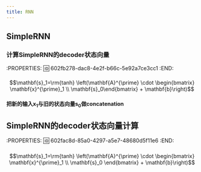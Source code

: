 ```yaml
---
title: RNN
---
```


## SimpleRNN
### 计算SimpleRNN的decoder状态向量
:PROPERTIES:
:id: 602fb278-dac8-4e2f-b66c-5e92a7ce3cc1
:END:
####
$$\mathbf{s}_1=\rm{tanh} \left(\mathbf{A}^{\prime} \cdot \begin{bmatrix} \mathbf{x}^{\prime}_1 \\ \mathbf{s}_0\end{bmatrix} + \mathbf{b}\right)$$
#### 把新的输入$\mathbf{x}_1$与旧的状态向量$\mathbf{s}_0$做concatenation
## SimpleRNN的decoder状态向量计算
:PROPERTIES:
:id: 602fac8d-85a0-4297-a5e7-48680d5f11e6
:END:
###
$$\mathbf{s}_1=\rm{tanh} \left(\mathbf{A}^{\prime} \cdot \begin{bmatrix} \mathbf{x}^{\prime}_1 \\ \mathbf{s}_0 \end{bmatrix} + \mathbf{b}\right)$$
###
